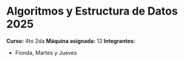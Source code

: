 # Algoritmos y Estructura de Datos 2025
**Curso:** 4to 2da
**Máquina asignada:** 13
**Integrantes:**
- Fionda, Martes y Jueves
